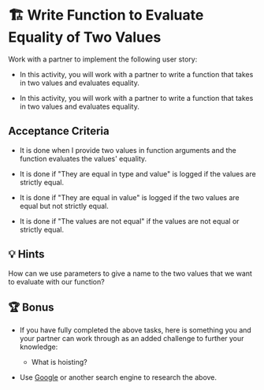 # 🏗️ Write Function to Evaluate Equality of Two Values

Work with a partner to implement the following user story:

* In this activity, you will work with a partner to write a function that takes in two values and evaluates equality.

* In this activity, you will work with a partner to write a function that takes in two values and evaluates equality.

## Acceptance Criteria 

* It is done when I provide two values in function arguments and the function evaluates the values' equality. 

* It is done if "They are equal in type and value" is logged if the values are strictly equal. 

* It is done if "They are equal in value" is logged if the two values are equal but not strictly equal.

* It is done if "The values are not equal" if the values are not equal or strictly equal. 

## 💡 Hints
 
How can we use parameters to give a name to the two values that we want to evaluate with our function? 

## 🏆 Bonus

* If you have fully completed the above tasks, here is something you and your partner can work through as an added challenge to further your knowledge:

  * What is hoisting?

* Use [Google](https://www.google.com) or another search engine to research the above.
